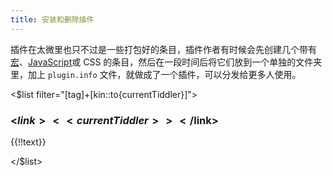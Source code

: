 ```yaml
---
title: 安装和删除插件
---
```


插件在太微里也只不过是一些打包好的条目，插件作者有时候会先创建几个带有[宏](#%E5%AE%8F)、[JavaScript](#JavaScript)或 CSS 的条目，然后在一段时间后将它们放到一个单独的文件夹里，加上 `plugin.info` 文件，就做成了一个插件，可以分发给更多人使用。

<$list filter="[tag<currentTiddler>]+[kin::to{currentTiddler}]">

### <$link><<currentTiddler>></$link>

 {{!!text}}

</$list>